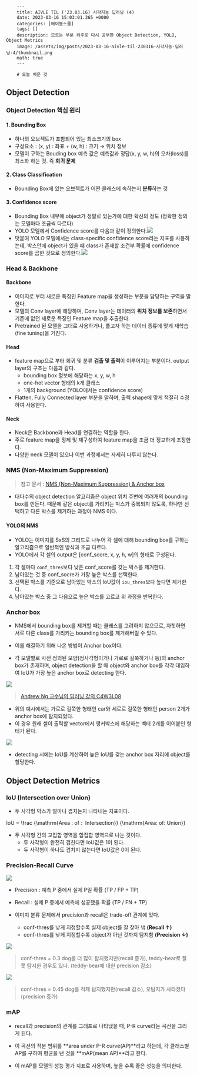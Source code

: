 

        ---
        title: AIVLE TIL ('23.03.16) 시각지능 딥러닝 (4)
        date: 2023-03-16 15:03:01.365 +0000
        categories: [에이블스쿨]
        tags: []
        description: 모르는 부분 위주로 다시 공부한 Object Detection, YOLO, Object Metrics
        image: /assets/img/posts/2023-03-16-aivle-til-230316-시각지능-딥러닝-4/thumbnail.png
        math: true
        ---

        # 오늘 배운 것

## Object Detection

### Object Detection 핵심 원리

#### 1. Bounding Box

- 하나의 오브젝트가 포함되어 있는 최소크기의 box
- 구성요소 : (x, y) : 좌표 + (w, h) : 크기 → 위치 정보
- 모델이 구하는 Bouding box 예측 값은 예측값과 정답(x, y, w, h)의 오차(loss)를 최소화 하는 것. 즉 **회귀 문제**

#### 2. Class Classification

- Bounding Box에 있는 오브젝트가 어떤 클래스에 속하는지 **분류**하는 것 

#### 3. Confidence score

- Bounding Box 내부에 object가 정말로 있는가에 대한 확신의 정도 (정확한 정의는 모델마다 조금씩 다르다)
- YOLO 모델에서 Confidence score를 다음과 같이 정의한다.![](/assets/img/posts/2023-03-16-aivle-til-230316-시각지능-딥러닝-4/img0.png)
- 덧붙여 YOLO 모델에서는 class-specific confidence score라는 지표를 사용하는데, 박스안에 object가 있을 때 class가 존재할 조건부 확률에  confidence score를 곱한 것으로 정의한다.![](/assets/img/posts/2023-03-16-aivle-til-230316-시각지능-딥러닝-4/img1.png)

### Head & Backbone

#### Backbone

- 이미지로 부터 새로운 특징인 Feature map을 생성하는 부분을 담당하는 구역을 말한다.
- 모델의 Conv layer에 해당하며, Conv layer는 데이터의 **위치 정보를 보존**하면서 기존에 없던 새로운 특징인 Feature map을 추출한다.
- Pretrained 된 모델을 그대로 사용하거나, 풀고자 하는 데이터 종류에 맞게 재학습(fine tuning)을 거친다.

#### Head

- feature map으로 부터 회귀 및 분류 **검출 및 출력**이 이루어지는 부분이다. output layer의 구조는 다음과 같다.
    - bounding box 정보에 해당하는 x, y, w, h
    - one-hot vector 형태의 k개 클래스
    - 1개의 background (YOLO에서는 confidence score)
- Flatten, Fully Connected layer 부분을 말하며, 출력 shape에 맞게 적절히 수정하여 사용한다.

#### Neck

- Neck은 Backbone과 Head를 연결하는 역할을 한다.
- 주로 feature map을 정제 및 재구성하여 feature map을 조금 더 정교하게 조정한다.
- 다양한 neck 모델이 있으나 이번 과정에서는 자세히 다루지 않는다.

### NMS (Non-Maximum Suppression)

> 참고 문서 : [NMS (Non-Maximum Suppression) & Anchor box](https://wikidocs.net/142645)

- 대다수의 object detection 알고리즘은 object 위치 주변에 여러개의 bounding box를 만든다. 
때문에 같은 object를 가리키는 박스가 중복되지 않도록, 하나만 선택하고 다른 박스를 제거하는 과정아 NMS 이다.

#### YOLO의 NMS

- YOLO는 이미지를 SxS의 그리드로 나누어 각 셀에 대해 bounding box를 구하는 알고리즘으로 일반적인 방식과 조금 다르다.
- YOLO에서 각 셀의 output은 [conf_score, x, y, h, w]의 형태로 구성된다.

1. 각 셀마다 `conf_thres`보다 낮은 conf_score를 갖는 박스를 제거한다.
2. 남아있는 것 중 conf_socre가 가장 높은 박스를 선택한다.
3. 선택된 박스를 기준으로 남아있는 박스의 IoU값이 `iou_thres`보다 높다면 제거한다.
4. 남아있는 박스 중 그 다음으로 높은 박스를 고르고 위 과정을 반복한다.

### Anchor box

- NMS에서 bounding box를 제거할 때는 클래스를 고려하지 않으므로, 자칫하면 서로 다른 class를 가리키는 bounding box를 제거해버릴 수 있다.
- 이를 해결하기 위해 나온 방법이 Anchor box이다.


- 각 모델별로 사전 정의된 모양(정사각형이거나 가로로 길쭉하거나 등)의 anchor box가 존재하며, object detection을 할 때 object와 anchor box를 각각 대입하여 IoU가 가장 높은 anchor box로 detecting 한다.


![](/assets/img/posts/2023-03-16-aivle-til-230316-시각지능-딥러닝-4/img2.png)
> [Andrew Ng 교수님의 딥러닝 강의 C4W3L08](https://youtu.be/RTlwl2bv0Tg)


- 위의 예시에서는 가로로 길쭉한 형태인 car와 세로로 길쭉한 형태인 person 2개가 anchor box에 탐지되었다.
- 이 경우 원래 셀이 출력할 vector에서 앵커박스에 해당하는 벡터 2개를 이어붙인 형태가 된다.

![](/assets/img/posts/2023-03-16-aivle-til-230316-시각지능-딥러닝-4/img3.png)

- detecting 시에는 IoU를 계산하여 높은 IoU를 갖는 anchor box 자리에 object를 할당한다.

## Object Detection Metrics

### IoU (Intersection over Union)

- 두 사각형 박스가 얼마나 겹치는지 나타내는 지표이다.

$$  $$
IoU = \frac {\mathrm{Area \: of \:  Intersection}} {\mathrm{Area\: of\: Union}}
$$  $$

- 두 사각형 간의 교집합 영역을 합집합 영역으로 나눈 것이다.
    - 두 사각형이 완전히 겹친다면 IoU값은 1이 된다.
    - 두 사각형이 하나도 겹치지 않는다면 IoU값은 0이 된다.
    
### Precision-Recall Curve

![](/assets/img/posts/2023-03-16-aivle-til-230316-시각지능-딥러닝-4/img4.png)

- Precision : 예측 P 중에서 실제 P일 확률 (TP / FP + TP)
- Recall : 실제 P 중에서 예측에 성공했을 확률 (TP / FN + TP)


- 이미지 분류 문제에서 precision과 recall은 trade-off 관계에 있다.
	- conf-thres를 낮게 지정할수록 실제 object를 잘 찾아 냄 **(Recall ↑)**
	- conf-thres를 낮게 지정할수록 object가 아닌 것까지 탐지함 **(Precision ↓)**
    
![](/assets/img/posts/2023-03-16-aivle-til-230316-시각지능-딥러닝-4/img5.png)
> conf-thres = 0.3
> dog를 더 많이 탐지했지만(recall 증가), teddy-bear로 잘못 탐지한 경우도 있다. (teddy-bear에 대한 precision 감소)

![](/assets/img/posts/2023-03-16-aivle-til-230316-시각지능-딥러닝-4/img6.png)
> conf-thres = 0.45
> dog를 적제 탐지했지만(recall 감소), 오탐지가 사라졌다 (precision 증가)

### mAP

- recall과 precision의 관계를 그래프로 나타냈을 때, P-R curve라는 곡선을 그리게 된다.


- 이 곡선의 적분 범위를 **area under P-R curve(AP)**라고 하는데, 각 클래스별 AP를 구하여 평균을 낸 것을 **mAP(mean AP)**라고 한다.
- 이 mAP를 모델의 성능 평가 지표로 사용하며, 높을 수록 좋은 성능을 의미한다.

        